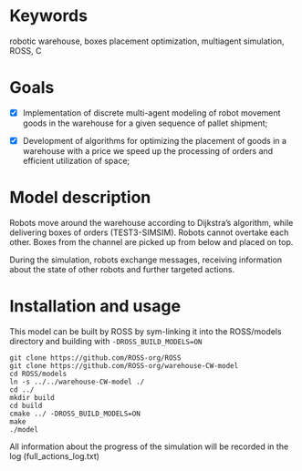 # Keywords

robotic warehouse, boxes placement optimization, multiagent simulation, ROSS, C

# Goals

- [x] Implementation of discrete multi-agent modeling of robot movement
goods in the warehouse for a given sequence of pallet shipment;

- [x] Development of algorithms for optimizing the placement of goods in a warehouse with a price
we speed up the processing of orders and efficient utilization of space;

# Model description
Robots move around the warehouse according to Dijkstra’s algorithm, while delivering boxes of orders (TEST3-SIMSIM). Robots cannot overtake each other. Boxes from the channel are picked up from below and placed on top.

During the simulation, robots exchange messages, receiving information about the state of other robots and further targeted actions.

# Installation and usage

This model can be built by ROSS by sym-linking it into the ROSS/models directory and building with `-DROSS_BUILD_MODELS=ON`

``` shell
git clone https://github.com/ROSS-org/ROSS
git clone https://github.com/ROSS-org/warehouse-CW-model
cd ROSS/models
ln -s ../../warehouse-CW-model ./
cd ../
mkdir build
cd build
cmake ../ -DROSS_BUILD_MODELS=ON
make
./model
```

All information about the progress of the simulation will be recorded in the log (full_actions_log.txt)


